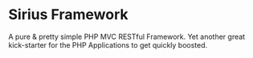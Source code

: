 Sirius Framework
================

A pure &amp; pretty simple PHP MVC RESTful Framework. Yet another great kick-starter for the PHP Applications to get quickly boosted.
